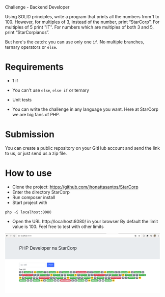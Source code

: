 Challenge - Backend Developer

Using SOLID principles, write a program that prints all the numbers from 1 to 100. However, for multiples of 3, instead of the number, print “StarCorp”. For multiples of 5 print "IT". For numbers which are multiples of both 3 and 5, print “StarCorpianos”.

But here's the catch: you can use only one `if`. No multiple branches, ternary operators or `else`.

# Requirements

* 1 if

* You can't use `else`, `else if` or ternary

* Unit tests

* You can write the challenge in any language you want. Here at StarCorp we are big fans of PHP.


# Submission

You can create a public repository on your GitHub account and send the link to us, or just send us a zip file.

# How to use

* Clone the project: https://github.com/jhonattasantos/StarCorp
* Enter the directory StarCorp
* Run composer install
* Start project with 
```
php -S localhost:8080
```
* Open the URL http://localhost:8080/ in your browser 
By default the limit value is 100. Feel free to test with other limits

![alt text](https://github.com/jhonattasantos/StarCorp/blob/master/img/example.png)